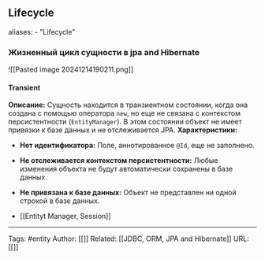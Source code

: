 ## Lifecycle
aliases: 
	- "Lifecycle"

### Жизненный цикл сущности в jpa and Hibernate

![[Pasted image 20241214190211.png]]

#### Transient 
**Описание:** Сущность находится в транзиентном состоянии, когда она создана с помощью оператора `new`, но еще не связана с контекстом персистентности (`EntityManager`). В этом состоянии объект не имеет привязки к базе данных и не отслеживается JPA.
**Характеристики:**
- **Нет идентификатора:** Поле, аннотированное `@Id`, еще не заполнено.
- **Не отслеживается контекстом персистентности:** Любые изменения объекта не будут автоматически сохранены в базе данных.
- **Не привязана к базе данных:** Объект не представлен ни одной строкой в базе данных.


- [[Entityt Manager, Session]]


---
Tags: #entity
Author: [[]]
Related: [[JDBC, ORM, JPA and Hibernate]]
URL: [[]]